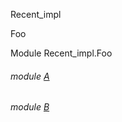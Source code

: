 Recent_impl

Foo

Module Recent_impl.Foo

<a id="module-A"></a>

###### module [A](Recent_impl.Foo.A.md)

<a id="module-B"></a>

###### module [B](Recent_impl.Foo.B.md)